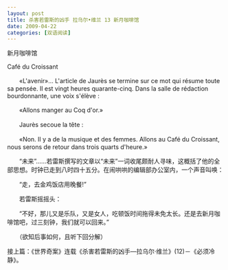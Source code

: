 ```yaml
---
layout: post
title: 杀害若雷斯的凶手 拉乌尔•维兰 13 新月咖啡馆
date: 2009-04-22
categories: [双语阅读]  
---
```


新月咖啡馆

Café du Croissant

　　«L'avenir»... L'article de Jaurès se termine sur ce mot qui résume toute sa pensée. Il est vingt heures quarante-cinq. Dans la salle de rédaction bourdonnante, une voix s'élève :

　　«Allons manger au Coq d'or.»

　　Jaurès secoue la tête :

　　«Non. Il y a de la musique et des femmes. Allons au Café du Croissant, nous serons de retour dans trois quarts d'heure.»



　　“未来”……若雷斯撰写的文章以“未来”一词收尾颇耐人寻味，这概括了他的全部思想。时钟已走到八时四十五分。在闹哄哄的编辑部办公室内，一个声音叫唤：

　　“走，去金鸡饭店用晚餐!”

　　若雷斯摇摇头：

　　“不好，那儿又是乐队，又是女人，吃顿饭时间拖得未免太长。还是去新月咖啡馆吧，过三刻钟，我们就可以回来。”



　　（欲知后事如何，且听下回分解）

接上篇：《世界奇案》连载《杀害若雷斯的凶手—拉乌尔·维兰》(12)－《必须冷静》。
